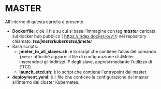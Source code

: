 # MASTER

All'interno di questa cartella è presente:
- __Dockerfile__: cioè il file su cui si basa l'immagine con tag __*master*__ caricata sul docker hub pubblico ( https://index.docker.io/v1/) nel repository chiamato: __*tesijmeterkubernetes/jmeter*__
- Bash scripts:
  - __jmeter_to_all_slaves.sh__: è lo script che contiene l'alias del comando ```jmeter``` affinché aggiorni il file di configurazione di JMeter inserendoci gli indirizzi IP degli slave, appresi mediante l'utilizzo di ETCD.
  - __launch_etcd.sh__: è lo script che contiene l'entrypoint del master.
- __deployment.yaml__: è il file che contiene la configurazione del master all'interno del cluster Kubernetes.
